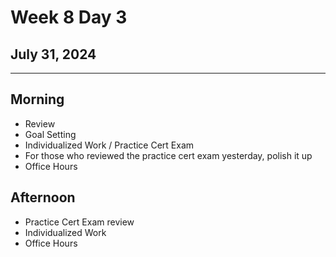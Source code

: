# Week 8 Day 3
## July 31, 2024

---

## Morning

- Review
- Goal Setting
- Individualized Work / Practice Cert Exam
- For those who reviewed the practice cert exam yesterday, polish it up
- Office Hours

## Afternoon

- Practice Cert Exam review
- Individualized Work
- Office Hours
